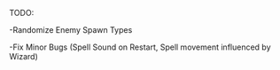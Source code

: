 TODO:

-Randomize Enemy Spawn Types

-Fix Minor Bugs (Spell Sound on Restart, Spell movement influenced by Wizard)


